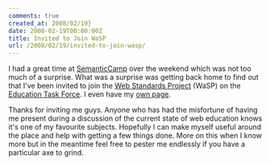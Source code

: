 ```yaml
---
comments: true
created_at: 2008/02/19}
date: 2008-02-19T00:00:00Z
title: Invited to Join WaSP
url: /2008/02/19/invited-to-join-wasp/
---
```


I had a great time at [SemanticCamp](http://semanticcamp.tommorris.org/) over the weekend which was not too much of a surprise. What was a surprise was getting back home to find out that I've been invited to join the [Web Standards Project](http://www.webstandards.org/) (WaSP) on the [Education Task Force](http://www.webstandards.org/action/edutf). I even have my [own page](http://www.webstandards.org/about/members/grushgrove/).

Thanks for inviting me guys. Anyone who has had the misfortune of having me present during a discussion of the current state of web education knows it's one of my favourite subjects. Hopefully I can make myself useful around the place and help with getting a few things done. More on this when I know more but in the meantime feel free to pester me endlessly if you have a particular axe to grind.

